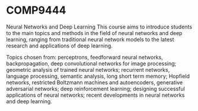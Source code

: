 # COMP9444
Neural Networks and Deep Learning
This course aims to introduce students to the main topics and methods in the field of neural networks and deep learning, ranging from traditional neural network models to the latest research and applications of deep learning.

Topics chosen from: perceptrons, feedforward neural networks, backpropagation, deep convolutional networks for image processing; geometric analysis of trained neural networks; recurrent networks, language processing, semantic analysis, long short term memory; Hopfield networks, restricted Boltzmann machines and autoencoders, generative adversarial networks; deep reinforcement learning; designing successful applications of neural networks; recent developments in neural networks and deep learning.

